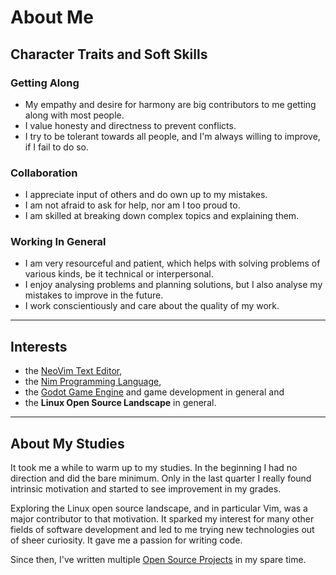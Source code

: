 [creationTime]:- "Feb 20. 2023"
[lastWriteTime]:- "Feb 25. 2023"

# About Me

## Character Traits and Soft Skills

### Getting Along

- My empathy and desire for harmony are big contributors to me getting along with
most people.
- I value honesty and directness to prevent conflicts.
- I try to be tolerant towards all people, and I'm always willing to improve,
if I fail to do so.

### Collaboration

- I appreciate input of others and do own up to my mistakes.
- I am not afraid to ask for help, nor am I too proud to.
- I am skilled at breaking down complex topics and explaining them.

### Working In General

- I am very resourceful and patient,
which helps with solving problems of various kinds, be it technical or interpersonal.
- I enjoy analysing problems and planning solutions,
but I also analyse my mistakes to improve in the future.
- I work conscientiously and care about the quality of my work.

---

## Interests

- the [NeoVim Text Editor](https://neovim.io/),
- the [Nim Programming Language](https://nim-lang.org/),
- the [Godot Game Engine](https://godotengine.org/) and game development in general and 
- the **Linux Open Source Landscape** in general.

---

## About My Studies

It took me a while to warm up to my studies.
In the beginning I had no direction and did the bare minimum.
Only in the last quarter I really found intrinsic motivation and
started to see improvement in my grades.

Exploring the Linux open source landscape, and in particular Vim,
was a major contributor to that motivation.
It sparked my interest for many other fields of software development
and led to me trying new technologies out of sheer curiosity.
It gave me a passion for writing code.

Since then, I've written multiple [Open Source Projects](#/open_source_projects) in
my spare time.

